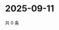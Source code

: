 # 2025-09-11

共 0 条

<!-- BEGIN ZHIHUQUESTIONS -->
<!-- 最后更新时间 Thu Sep 11 2025 17:11:55 GMT+0800 (China Standard Time) -->

<!-- END ZHIHUQUESTIONS -->
